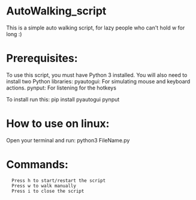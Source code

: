 # AutoWalking_script
This is a simple auto walking script, for lazy people who can't hold w for long :)

# Prerequisites:

To use this script, you must have Python 3 installed. You will also need to install two Python libraries: pyautogui: For simulating mouse and keyboard actions. pynput: For listening for the hotkeys

To install run this: pip install pyautogui pynput

# How to use on linux:
 Open your terminal and run:
 python3 FileName.py

# Commands:
   
      Press h to start/restart the script
      Press w to walk manually
      Press i to close the script
